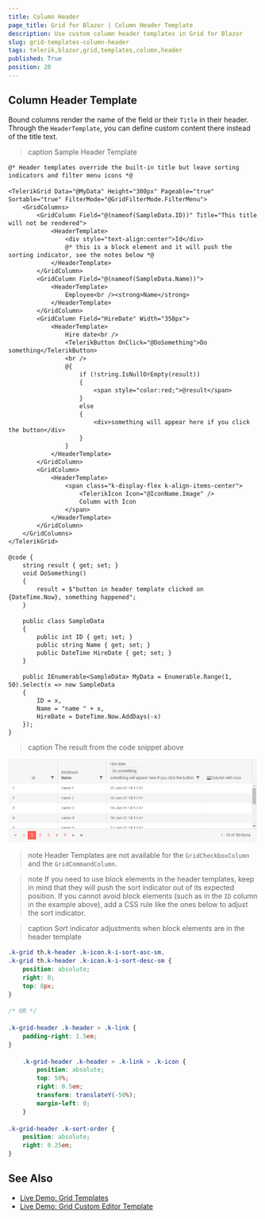 ```yaml
---
title: Column Header
page_title: Grid for Blazor | Column Header Template
description: Use custom column header templates in Grid for Blazor
slug: grid-templates-column-header
tags: telerik,blazor,grid,templates,column,header
published: True
position: 20
---
```


## Column Header Template

Bound columns render the name of the field or their `Title` in their header. Through the `HeaderTemplate`, you can define custom content there instead of the title text.

>caption Sample Header Template

````CSHTML
@* Header templates override the built-in title but leave sorting indicators and filter menu icons *@

<TelerikGrid Data="@MyData" Height="300px" Pageable="true" Sortable="true" FilterMode="@GridFilterMode.FilterMenu">
    <GridColumns>
        <GridColumn Field="@(nameof(SampleData.ID))" Title="This title will not be rendered">
            <HeaderTemplate>
                <div style="text-align:center">Id</div>
                @* this is a block element and it will push the sorting indicator, see the notes below *@
            </HeaderTemplate>
        </GridColumn>
        <GridColumn Field="@(nameof(SampleData.Name))">
            <HeaderTemplate>
                Employee<br /><strong>Name</strong>
            </HeaderTemplate>
        </GridColumn>
        <GridColumn Field="HireDate" Width="350px">
            <HeaderTemplate>
                Hire date<br />
                <TelerikButton OnClick="@DoSomething">Do something</TelerikButton>
                <br />
                @{
                    if (!string.IsNullOrEmpty(result))
                    {
                        <span style="color:red;">@result</span>
                    }
                    else
                    {
                        <div>something will appear here if you click the button</div>
                    }
                }
            </HeaderTemplate>
        </GridColumn>
        <GridColumn>
            <HeaderTemplate>
                <span class="k-display-flex k-align-items-center">
                    <TelerikIcon Icon="@IconName.Image" />
                    Column with Icon
                </span>
            </HeaderTemplate>
        </GridColumn>
    </GridColumns>
</TelerikGrid>

@code {
    string result { get; set; }
    void DoSomething()
    {
        result = $"button in header template clicked on {DateTime.Now}, something happened";
    }

    public class SampleData
    {
        public int ID { get; set; }
        public string Name { get; set; }
        public DateTime HireDate { get; set; }
    }

    public IEnumerable<SampleData> MyData = Enumerable.Range(1, 50).Select(x => new SampleData
    {
        ID = x,
        Name = "name " + x,
        HireDate = DateTime.Now.AddDays(-x)
    });
}
````

>caption The result from the code snippet above

![](images/header-template.png)

>note Header Templates are not available for the `GridCheckboxColumn` and the `GridCommandColumn`.

>note If you need to use block elements in the header templates, keep in mind that they will push the sort indicator out of its expected position. If you cannot avoid block elements (such as in the `ID` column in the example above), add a CSS rule like the ones below to adjust the sort indicator.

>caption Sort indicator adjustments when block elements are in the header template

````CSS
.k-grid th.k-header .k-icon.k-i-sort-asc-sm,
.k-grid th.k-header .k-icon.k-i-sort-desc-sm {
    position: absolute;
    right: 0;
    top: 8px;
}

/* OR */

.k-grid-header .k-header > .k-link {
    padding-right: 1.5em;
}

    .k-grid-header .k-header > .k-link > .k-icon {
        position: absolute;
        top: 50%;
        right: 0.5em;
        transform: translateY(-50%);
        margin-left: 0;
    }

.k-grid-header .k-sort-order {
    position: absolute;
    right: 0.25em;
}
````

## See Also

 * [Live Demo: Grid Templates](https://demos.telerik.com/blazor-ui/grid/templates)
 * [Live Demo: Grid Custom Editor Template](https://demos.telerik.com/blazor-ui/grid/customeditor)

